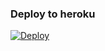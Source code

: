 ### 

### Deploy to heroku
[![Deploy](https://www.herokucdn.com/deploy/button.svg)](https://heroku.com/deploy?template=https://github.com/Revan1704/LegendTaggerBot)
